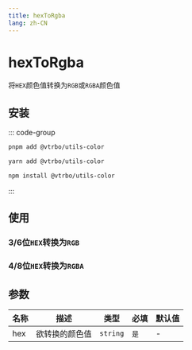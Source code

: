 ```yaml
---
title: hexToRgba
lang: zh-CN
---
```


# hexToRgba

将`HEX`颜色值转换为`RGB`或`RGBA`颜色值

## 安装

::: code-group

```bash [pnpm]
pnpm add @vtrbo/utils-color
```

```bash [yarn]
yarn add @vtrbo/utils-color
```

```bash [npm]
npm install @vtrbo/utils-color
```

:::

## 使用

### 3/6位`HEX`转换为`RGB`

<demo example="color/hexToRgba/hexToRgb.ts"></demo>

### 4/8位`HEX`转换为`RGBA`

<demo example="color/hexToRgba/hexToRgba.ts"></demo>

## 参数

| 名称  | 描述      | 类型       | 必填  | 默认值 |
|-----|---------|----------|-----|-----|
| hex | 欲转换的颜色值 | `string` | `是` | -   |
